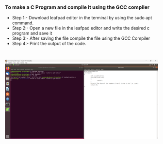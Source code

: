 ### To make a C Program and compile it using the GCC compiler

* Step 1:- Download leafpad editor in the terminal by using the sudo apt command.
* Step 2:- Open a new file in the leafpad editor and write the desired c program and save it
* Step 3:- After saving the file compile the file using the GCC Compiler
* Step 4:- Print the output of the code.
<br>

![sum1ton](sum1ton.png)

